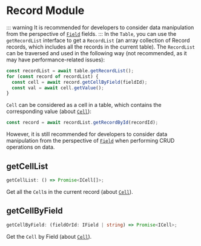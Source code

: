 # Record Module
::: warning
It is recommended for developers to consider data manipulation from the perspective of [`Field`](field.md) fields.
:::
In the `Table`, you can use the `getRecordList` interface to get a `RecordList` (an array collection of Record records, which includes all the records in the current table). The `RecordList` can be traversed and used in the following way (not recommended, as it may have performance-related issues):
```typescript
const recordList = await table.getRecordList();
for (const record of recordList) {
  const cell = await record.getCellByField(fieldId);
  const val = await cell.getValue();
}
```
`Cell` can be considered as a cell in a table, which contains the corresponding value (about [`Cell`](cell.md)):
```typescript
const record = await recordList.getRecordById(recordId);
```
However, it is still recommended for developers to consider data manipulation from the perspective of [`Field`](field.md) when performing CRUD operations on data.

## getCellList
```typescript
getCellList: () => Promise<ICell[]>;
```
Get all the `Cell`s in the current record (about [`Cell`](cell.md)).

## getCellByField
```typescript
getCellByField: (fieldOrId: IField | string) => Promise<ICell>;
```
Get the `Cell` by Field (about [`Cell`](cell.md)).